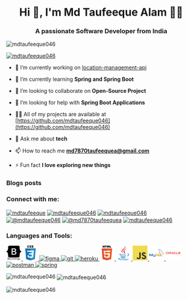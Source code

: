 <h1 align="center">Hi 👋, I'm Md Taufeeque Alam 🧑‍💻</h1>
<h3 align="center">A passionate Software Developer from India</h3>

<p align="left"> <img src="https://komarev.com/ghpvc/?username=mdtaufeeque046&label=Profile%20views&color=0e75b6&style=flat" alt="mdtaufeeque046" /> </p>

<p align="left"> <a href="https://github.com/ryo-ma/github-profile-trophy"><img src="https://github-profile-trophy.vercel.app/?username=mdtaufeeque046" alt="mdtaufeeque046" /></a> </p>

- 🔭 I’m currently working on [location-management-api](https://bitbucket.org/pantherskill/workspace/repositories)
- 🌱 I’m currently learning **Spring and Spring Boot**

- 👯 I’m looking to collaborate on **Open-Source Project**

- 🤝 I’m looking for help with **Spring Boot Applications**

- 👨‍💻 All of my projects are available at [https://github.com/mdtaufeeque046](https://github.com/mdtaufeeque046)

- 💬 Ask me about **tech**

- 📫 How to reach me **md7870taufeequea@gmail.com**

- ⚡ Fun fact **I love exploring new things**

### Blogs posts
<!-- BLOG-POST-LIST:START -->
<!-- BLOG-POST-LIST:END -->

<h3 align="left">Connect with me:</h3>
<p align="left">
<a href="https://linkedin.com/in/mdtaufeeque" target="blank"><img align="center" src="https://raw.githubusercontent.com/rahuldkjain/github-profile-readme-generator/master/src/images/icons/Social/linked-in-alt.svg" alt="mdtaufeeque" height="30" width="40" /></a>
<a href="https://codepen.io/mdtaufeeque046" target="blank"><img align="center" src="https://raw.githubusercontent.com/rahuldkjain/github-profile-readme-generator/master/src/images/icons/Social/codepen.svg" alt="mdtaufeeque046" height="30" width="40" /></a>
<a href="https://dev.to/mdtaufeeque046" target="blank"><img align="center" src="https://raw.githubusercontent.com/rahuldkjain/github-profile-readme-generator/master/src/images/icons/Social/devto.svg" alt="mdtaufeeque046" height="30" width="40" /></a>
<a href="https://medium.com/@mdtaufeeque046" target="blank"><img align="center" src="https://raw.githubusercontent.com/rahuldkjain/github-profile-readme-generator/master/src/images/icons/Social/medium.svg" alt="@mdtaufeeque046" height="30" width="40" /></a>
<a href="https://www.hackerrank.com/@md7870taufeequea" target="blank"><img align="center" src="https://raw.githubusercontent.com/rahuldkjain/github-profile-readme-generator/master/src/images/icons/Social/hackerrank.svg" alt="@md7870taufeequea" height="30" width="40" /></a>
<a href="https://www.leetcode.com/mdtaufeeque046" target="blank"><img align="center" src="https://raw.githubusercontent.com/rahuldkjain/github-profile-readme-generator/master/src/images/icons/Social/leet-code.svg" alt="mdtaufeeque046" height="30" width="40" /></a>
</p>

<h3 align="left">Languages and Tools:</h3>
<p align="left"> <a href="https://getbootstrap.com" target="_blank" rel="noreferrer"> <img src="https://raw.githubusercontent.com/devicons/devicon/master/icons/bootstrap/bootstrap-plain-wordmark.svg" alt="bootstrap" width="40" height="40"/> </a> <a href="https://www.w3schools.com/css/" target="_blank" rel="noreferrer"> <img src="https://raw.githubusercontent.com/devicons/devicon/master/icons/css3/css3-original-wordmark.svg" alt="css3" width="40" height="40"/> </a> <a href="https://www.figma.com/" target="_blank" rel="noreferrer"> <img src="https://www.vectorlogo.zone/logos/figma/figma-icon.svg" alt="figma" width="40" height="40"/> </a> <a href="https://git-scm.com/" target="_blank" rel="noreferrer"> <img src="https://www.vectorlogo.zone/logos/git-scm/git-scm-icon.svg" alt="git" width="40" height="40"/> </a> <a href="https://heroku.com" target="_blank" rel="noreferrer"> <img src="https://www.vectorlogo.zone/logos/heroku/heroku-icon.svg" alt="heroku" width="40" height="40"/> </a> <a href="https://www.w3.org/html/" target="_blank" rel="noreferrer"> <img src="https://raw.githubusercontent.com/devicons/devicon/master/icons/html5/html5-original-wordmark.svg" alt="html5" width="40" height="40"/> </a> <a href="https://www.java.com" target="_blank" rel="noreferrer"> <img src="https://raw.githubusercontent.com/devicons/devicon/master/icons/java/java-original.svg" alt="java" width="40" height="40"/> </a> <a href="https://developer.mozilla.org/en-US/docs/Web/JavaScript" target="_blank" rel="noreferrer"> <img src="https://raw.githubusercontent.com/devicons/devicon/master/icons/javascript/javascript-original.svg" alt="javascript" width="40" height="40"/> </a> <a href="https://www.mysql.com/" target="_blank" rel="noreferrer"> <img src="https://raw.githubusercontent.com/devicons/devicon/master/icons/mysql/mysql-original-wordmark.svg" alt="mysql" width="40" height="40"/> </a> <a href="https://www.oracle.com/" target="_blank" rel="noreferrer"> <img src="https://raw.githubusercontent.com/devicons/devicon/master/icons/oracle/oracle-original.svg" alt="oracle" width="40" height="40"/> </a> <a href="https://postman.com" target="_blank" rel="noreferrer"> <img src="https://www.vectorlogo.zone/logos/getpostman/getpostman-icon.svg" alt="postman" width="40" height="40"/> </a> <a href="https://spring.io/" target="_blank" rel="noreferrer"> <img src="https://www.vectorlogo.zone/logos/springio/springio-icon.svg" alt="spring" width="40" height="40"/> </a> </p>

<p><img align="left" src="https://github-readme-stats.vercel.app/api/top-langs?username=mdtaufeeque046&show_icons=true&locale=en&layout=compact" alt="mdtaufeeque046" /></p>

<p>&nbsp;<img align="center" src="https://github-readme-stats.vercel.app/api?username=mdtaufeeque046&show_icons=true&locale=en" alt="mdtaufeeque046" /></p>

<p><img align="center" src="https://github-readme-streak-stats.herokuapp.com/?user=mdtaufeeque046&" alt="mdtaufeeque046" /></p>
